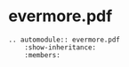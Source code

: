 # evermore.pdf

```{eval-rst}
.. automodule:: evermore.pdf
    :show-inheritance:
    :members:
```
